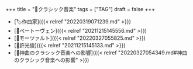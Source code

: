 +++
title = "🔖クラシック音楽"
tags = ["TAG"]
draft = false
+++

-   [🏷作曲家]({{< relref "20220319071239.md" >}})
-   [📝ベートーヴェン]({{< relref "20211215145556.md" >}})
-   [📝モーツァルト]({{< relref "20220327055825.md" >}})
-   [📝許光俊]({{< relref "20211215145133.md" >}})
-   [📝神曲のクラシック音楽への影響]({{< relref "20220327054349.md#神曲のクラシック音楽への影響" >}})
